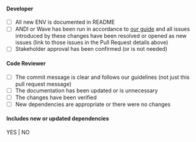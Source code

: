 

#### Developer

- [ ] All new ENV is documented in README
- [ ] ANDI or Wave has been run in accordance to
      [our guide](https://mitlibraries.github.io/guides/basics/a11y.html) and
      all issues introduced by these changes have been resolved or opened as new
      issues (link to those issues in the Pull Request details above)
- [ ] Stakeholder approval has been confirmed (or is not needed)

#### Code Reviewer

- [ ] The commit message is clear and follows our guidelines
      (not just this pull request message)
- [ ] The documentation has been updated or is unnecessary
- [ ] The changes have been verified
- [ ] New dependencies are appropriate or there were no changes

#### Includes new or updated dependencies

YES | NO
